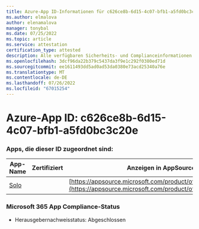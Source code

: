 ```yaml
---
title: Azure-App ID-Informationen für c626ce8b-6d15-4c07-bfb1-a5fd0bc3c20e
ms.author: elmalova
author: elenamalova
manager: tonybal
ms.date: 07/25/2022
ms.topic: article
ms.service: attestation
certification_type: attested
description: Alle verfügbaren Sicherheits- und Complianceinformationen für c626ce8b-6d15-4c07-bfb1-a5fd0bc3c20e.
ms.openlocfilehash: 3dcf96da22b379c5437da3f9e1c292f0380ed71d
ms.sourcegitcommit: ee1611493dd5ad0ad53da0380e73acd25340a76e
ms.translationtype: MT
ms.contentlocale: de-DE
ms.lasthandoff: 07/26/2022
ms.locfileid: "67015254"
---
```

# <a name="azure-app-id-c626ce8b-6d15-4c07-bfb1-a5fd0bc3c20e"></a>Azure-App ID: c626ce8b-6d15-4c07-bfb1-a5fd0bc3c20e


### <a name="apps-associated-with-this-id"></a>Apps, die dieser ID zugeordnet sind:
| **App-Name** | **Zertifiziert** | **Anzeigen in AppSource** |
|--------------|---------------|-----------------------|
| [Solo](../forward/WA200003826.md) |  | [https://appsource.microsoft.com/product/office/WA200003826](https://appsource.microsoft.com/product/office/WA200003826) |

### <a name="microsoft-365-app-compliance-status"></a>Microsoft 365 App Compliance-Status
- Herausgebernachweisstatus: Abgeschlossen
